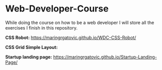 # Web-Developer-Course
While doing the course on how to be a web developer I will store all the exercises I finish in this repository.

**CSS Robot:** https://maringrgatovic.github.io/WDC-CSS-Robot/

**CSS Grid Simple Layout:**

**Startup landing page:** https://maringrgatovic.github.io/Startup-Landing-Page/
